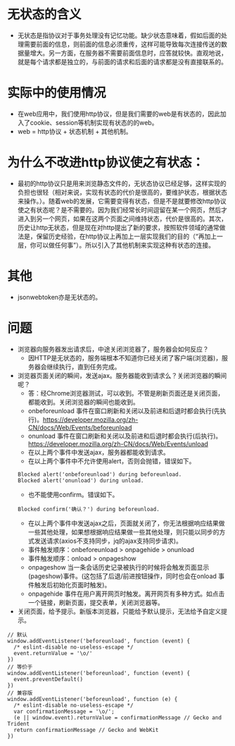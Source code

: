 # 无状态的含义
* 无状态是指协议对于事务处理没有记忆功能。缺少状态意味着，假如后面的处理需要前面的信息，则前面的信息必须重传，这样可能导致每次连接传送的数据量增大。另一方面，在服务器不需要前面信息时，应答就较快。直观地说，就是每个请求都是独立的，与前面的请求和后面的请求都是没有直接联系的。

# 实际中的使用情况
* 在web应用中，我们使用http协议，但是我们需要的web是有状态的，因此加入了cookie、session等机制实现有状态的的web。
* web = http协议 + 状态机制 + 其他机制。

# 为什么不改进http协议使之有状态：
* 最初的http协议只是用来浏览静态文件的，无状态协议已经足够，这样实现的负担也很轻（相对来说，实现有状态的代价是很高的，要维护状态，根据状态来操作。）。随着web的发展，它需要变得有状态，但是不是就要修改http协议使之有状态呢？是不需要的。因为我们经常长时间逗留在某一个网页，然后才进入到另一个网页，如果在这两个页面之间维持状态，代价是很高的。其次，历史让http无状态，但是现在对http提出了新的要求，按照软件领域的通常做法是，保留历史经验，在http协议上再加上一层实现我们的目的（“再加上一层，你可以做任何事”）。所以引入了其他机制来实现这种有状态的连接。

# 其他
* jsonwebtoken亦是无状态的。

# 问题
* 浏览器向服务器发出请求后，中途关闭浏览器了，服务器会如何反应？
    - 因HTTP是无状态的，服务端根本不知道你已经关闭了客户端(浏览器)，服务器会继续执行，直到任务完成。
* 浏览器页面关闭的瞬间，发送ajax。服务器能收到请求么？关闭浏览器的瞬间呢？
    - 答：经Chrome浏览器测试，可以收到。不管是刷新页面还是关闭页面，都能收到。关闭浏览器的瞬间也能收到。
    - onbeforeunload 事件在窗口刷新和关闭以及前进和后退时都会执行(先执行)。https://developer.mozilla.org/zh-CN/docs/Web/Events/beforeunload
    - onunload 事件在窗口刷新和关闭以及前进和后退时都会执行(后执行)。https://developer.mozilla.org/zh-CN/docs/Web/Events/unload
    - 在以上两个事件中发送ajax，服务器都能收到请求。
    - 在以上两个事件中不允许使用alert，否则会抛错，错误如下。
    ```
    Blocked alert('onbeforeunload') during beforeunload.
    Blocked alert('onunload') during unload.
    ```
    - 也不能使用confirm。错误如下。
    ```
    Blocked confirm('确认？') during beforeunload.
    ```
    - 在以上两个事件中发送ajax之后，页面就关闭了，你无法根据响应结果做一些其他处理，如果想根据响应结果做一些其他处理，则只能以同步的方式发送请求(axios不支持同步，jq的ajax支持同步请求)。
    - 事件触发顺序：onbeforeunload > onpagehide > onunload
    - 事件触发顺序：onload > onpageshow
    - onpageshow 当一条会话历史记录被执行的时候将会触发页面显示(pageshow)事件。(这包括了后退/前进按钮操作，同时也会在onload 事件触发后初始化页面时触发)。
    - onpagehide 事件在用户离开网页时触发。离开网页有多种方式。如点击一个链接，刷新页面，提交表单，关闭浏览器等。
* 关闭页面，给予提示。新版本浏览器，只能给予默认提示，无法给予自定义提示。
```
// 默认
window.addEventListener('beforeunload', function (event) {
  /* eslint-disable no-useless-escape */
  event.returnValue = '\o/'
})
// 等价于
window.addEventListener('beforeunload', function (event) {
  event.preventDefault()
})
// 兼容版
window.addEventListener('beforeunload', function (e) {
  /* eslint-disable no-useless-escape */
  var confirmationMessage = '\o/';
  (e || window.event).returnValue = confirmationMessage // Gecko and Trident
  return confirmationMessage // Gecko and WebKit
})
```
